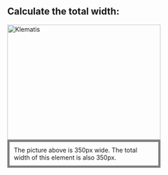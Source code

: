 <html>
<head>
<style>
div {
  width: 320px;
  padding: 10px;
  border: 5px solid gray;
  margin: 0;
}
</style>
</head>
<body>

<h2>Calculate the total width:</h2>

<img src="klematis4_big.jpg" width="350" height="263" alt="Klematis">
<div>The picture above is 350px wide. The total width of this element is also 350px.</div>

</body>
</html>

